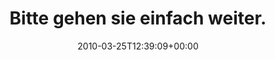 ---
retweeted: false
source: <a href="http://twitter.com" rel="nofollow">Twitter Web Client</a>
entities:
  hashtags:
  - text: wbmle2n
    indices:
    - '32'
    - '40'
  symbols: []
  user_mentions: []
  urls: []
display_text_range:
- '0'
- '40'
favorite_count: '0'
id_str: '11031833331'
truncated: false
retweet_count: '0'
id: '11031833331'
created_at: Thu Mar 25 12:39:09 +0000 2010
favorited: false
full_text: 'Bitte gehen sie einfach weiter. #wbmle2n'
lang: de
tags:
- wbmle2n
- pesos:twitter
date: '2010-03-25T12:39:09+00:00'
src: https://twitter.com/bascht/status/11031833331
original_url: https://twitter.com/bascht/status/11031833331
type: twitter_tweet
text: 'Bitte gehen sie einfach weiter. #wbmle2n'
title: Bitte gehen sie einfach weiter.

---